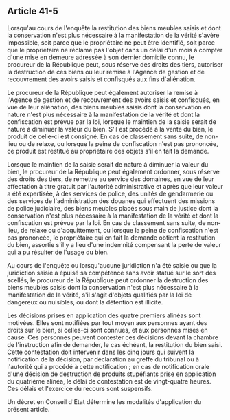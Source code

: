 Article 41-5
----
Lorsqu'au cours de l'enquête la restitution des biens meubles saisis et dont la
conservation n'est plus nécessaire à la manifestation de la vérité s'avère
impossible, soit parce que le propriétaire ne peut être identifié, soit parce
que le propriétaire ne réclame pas l'objet dans un délai d'un mois à compter
d'une mise en demeure adressée à son dernier domicile connu, le procureur de la
République peut, sous réserve des droits des tiers, autoriser la destruction de
ces biens ou leur remise à l'Agence de gestion et de recouvrement des avoirs
saisis et confisqués aux fins d'aliénation.

Le procureur de la République peut également autoriser la remise à l'Agence de
gestion et de recouvrement des avoirs saisis et confisqués, en vue de leur
aliénation, des biens meubles saisis dont la conservation en nature n'est plus
nécessaire à la manifestation de la vérité et dont la confiscation est prévue
par la loi, lorsque le maintien de la saisie serait de nature à diminuer la
valeur du bien. S'il est procédé à la vente du bien, le produit de celle-ci est
consigné. En cas de classement sans suite, de non-lieu ou de relaxe, ou lorsque
la peine de confiscation n'est pas prononcée, ce produit est restitué au
propriétaire des objets s'il en fait la demande.

Lorsque le maintien de la saisie serait de nature à diminuer la valeur du bien,
le procureur de la République peut également ordonner, sous réserve des droits
des tiers, de remettre au service des domaines, en vue de leur affectation à
titre gratuit par l'autorité administrative et après que leur valeur a été
expertisée, à des services de police, des unités de gendarmerie ou des services
de l'administration des douanes qui effectuent des missions de police
judiciaire, des biens meubles placés sous main de justice dont la conservation
n'est plus nécessaire à la manifestation de la vérité et dont la confiscation
est prévue par la loi. En cas de classement sans suite, de non-lieu, de relaxe
ou d'acquittement, ou lorsque la peine de confiscation n'est pas prononcée, le
propriétaire qui en fait la demande obtient la restitution du bien, assortie
s'il y a lieu d'une indemnité compensant la perte de valeur qui a pu résulter de
l'usage du bien.

Au cours de l'enquête ou lorsqu'aucune juridiction n'a été saisie ou que la
juridiction saisie a épuisé sa compétence sans avoir statué sur le sort des
scellés, le procureur de la République peut ordonner la destruction des biens
meubles saisis dont la conservation n'est plus nécessaire à la manifestation de
la vérité, s'il s'agit d'objets qualifiés par la loi de dangereux ou nuisibles,
ou dont la détention est illicite.

Les décisions prises en application des quatre premiers alinéas sont motivées.
Elles sont notifiées par tout moyen aux personnes ayant des droits sur le bien,
si celles-ci sont connues, et aux personnes mises en cause. Ces personnes
peuvent contester ces décisions devant la chambre de l'instruction afin de
demander, le cas échéant, la restitution du bien saisi. Cette contestation doit
intervenir dans les cinq jours qui suivent la notification de la décision, par
déclaration au greffe du tribunal ou à l'autorité qui a procédé à cette
notification ; en cas de notification orale d'une décision de destruction de
produits stupéfiants prise en application du quatrième alinéa, le délai de
contestation est de vingt-quatre heures. Ces délais et l'exercice du recours
sont suspensifs.

Un décret en Conseil d'Etat détermine les modalités d'application du présent
article.
